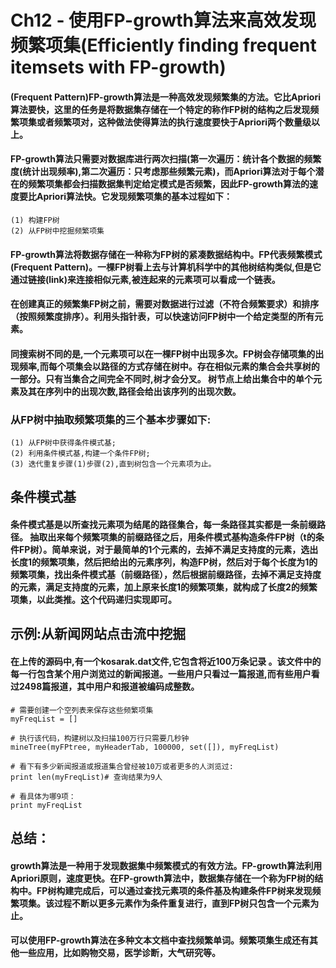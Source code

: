 # Ch12 - 使用FP-growth算法来高效发现频繁项集(Efficiently finding frequent itemsets with FP-growth)

#### (Frequent Pattern)FP-growth算法是一种高效发现频繁集的方法。它比Apriori算法要快，这里的任务是将数据集存储在一个特定的称作FP树的结构之后发现频繁项集或者频繁项对，这种做法使得算法的执行速度要快于Apriori两个数量级以上。

#### FP-growth算法只需要对数据库进行两次扫描(第一次遍历：统计各个数据的频繁度(统计出现频率),第二次遍历：只考虑那些频繁元素)，而Apriori算法对于每个潜在的频繁项集都会扫描数据集判定给定模式是否频繁，因此FP-growth算法的速度要比Apriori算法快。它发现频繁项集的基本过程如下： 
```
(1) 构建FP树 
(2) 从FP树中挖掘频繁项集 
```
#### FP-growth算法将数据存储在一种称为FP树的紧凑数据结构中。FP代表频繁模式(Frequent Pattern)。一棵FP树看上去与计算机科学中的其他树结构类似,但是它通过链接(link)来连接相似元素,被连起来的元素项可以看成一个链表。

#### 在创建真正的频繁集FP树之前，需要对数据进行过滤（不符合频繁要求）和排序（按照频繁度排序）。利用头指针表，可以快速访问FP树中一个给定类型的所有元素。 

#### 同搜索树不同的是,一个元素项可以在一棵FP树中出现多次。FP树会存储项集的出现频率,而每个项集会以路径的方式存储在树中。存在相似元素的集合会共享树的一部分。只有当集合之间完全不同时,树才会分叉。 树节点上给出集合中的单个元素及其在序列中的出现次数,路径会给出该序列的出现次数。

### 从FP树中抽取频繁项集的三个基本步骤如下:
```
(1) 从FP树中获得条件模式基;
(2) 利用条件模式基,构建一个条件FP树;
(3) 迭代重复步骤(1)步骤(2),直到树包含一个元素项为止。
```

## 条件模式基
#### 条件模式基是以所查找元素项为结尾的路径集合，每一条路径其实都是一条前缀路径。 抽取出来每个频繁项集的前缀路径之后，用条件模式基构造条件FP树（t的条件FP树）。简单来说，对于最简单的1个元素的，去掉不满足支持度的元素，选出长度1的频繁项集，然后把给出的元素序列，构造FP树，然后对于每个长度为1的频繁项集，找出条件模式基（前缀路径），然后根据前缀路径，去掉不满足支持度的元素，满足支持度的元素，加上原来长度1的频繁项集，就构成了长度2的频繁项集，以此类推。这个代码递归实现即可。

## 示例:从新闻网站点击流中挖掘
#### 在上传的源码中,有一个kosarak.dat文件,它包含将近100万条记录 。该文件中的每一行包含某个用户浏览过的新闻报道。一些用户只看过一篇报道,而有些用户看过2498篇报道，其中用户和报道被编码成整数。
```
# 需要创建一个空列表来保存这些频繁项集
myFreqList = []

# 执行该代码，构建树以及扫描100万行只需要几秒钟
mineTree(myFPtree, myHeaderTab, 100000, set([]), myFreqList)

# 看下有多少新闻报道或报道集合曾经被10万或者更多的人浏览过:
print len(myFreqList)# 查询结果为9人

# 看具体为哪9项：
print myFreqList
```
## 总结：
#### growth算法是一种用于发现数据集中频繁模式的有效方法。FP-growth算法利用Apriori原则，速度更快。在FP-growth算法中，数据集存储在一个称为FP树的结构中。FP树构建完成后，可以通过查找元素项的条件基及构建条件FP树来发现频繁项集。该过程不断以更多元素作为条件重复进行，直到FP树只包含一个元素为止。
#### 可以使用FP-growth算法在多种文本文档中查找频繁单词。频繁项集生成还有其他一些应用，比如购物交易，医学诊断，大气研究等。

